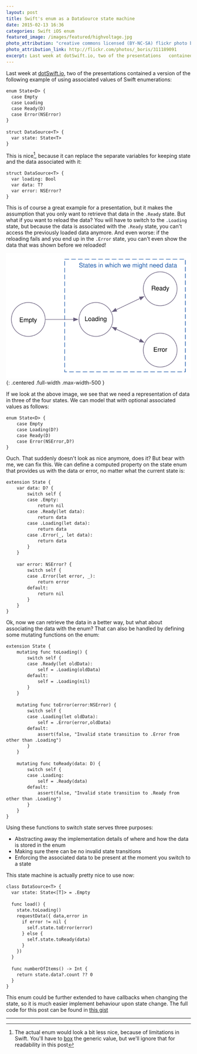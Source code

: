 ```yaml
---
layout: post
title: Swift's enum as a DataSource state machine
date: 2015-02-13 16:36
categories: Swift iOS enum
featured_image: /images/featured/highvoltage.jpg
photo_attribution: "creative commons licensed (BY-NC-SA) flickr photo by _boris"
photo_attribution_link: http://flickr.com/photos/_boris/311189091
excerpt: Last week at dotSwift.io, two of the presentations   contained a version of the following example of using associated values of Swift enumerations…
---
```

Last week at [dotSwift.io](http://www.dotswift.io), two of the presentations contained a version of the following example of using associated values of Swift enumerations:

```
enum State<D> {
  case Empty
  case Loading
  case Ready(D)
  case Error(NSError)
}

struct DataSource<T> {
  var state: State<T>
}
```

<!--more-->

This is nice[^1], because it can replace the separate variables for keeping state and the data associated with it:

```
struct DataSource<T> {
  var loading: Bool
  var data: T?
  var error: NSError?
}
```

This is of course a great example for a presentation, but it makes the assumption that you only want to retrieve that data in the `.Ready` state. But what if you want to reload the data? You will have to switch to the `.Loading` state, but because the data is associated with the `.Ready` state, you can't access the previously loaded data anymore. And even worse: if the reloading fails and you end up in the `.Error` state, you can't even show the data that was shown before we reloaded!

![State machine](/images/state_machine.svg){: .centered .full-width .max-width-500 }

If we look at the above image, we see that we need a representation of data in three of the four states. We can model that with optional associated values as follows:

```
enum State<D> {
    case Empty
    case Loading(D?)
    case Ready(D)
    case Error(NSError,D?)
}
```

Ouch. That suddenly doesn't look as nice anymore, does it? But bear with me, we can fix this. We can define a computed property on the state enum that provides us with the data or error, no matter what the current state is:

```
extension State {
    var data: D? {
        switch self {
        case .Empty:
            return nil
        case .Ready(let data):
            return data
        case .Loading(let data):
            return data
        case .Error(_, let data):
            return data
        }
    }

    var error: NSError? {
        switch self {
        case .Error(let error, _):
            return error
        default:
            return nil
        }
    }  
}
```

Ok, now we can retrieve the data in a better way, but what about associating the data with the enum? That can also be handled by defining some mutating functions on the enum:

```
extension State {
    mutating func toLoading() {
        switch self {
        case .Ready(let oldData):
            self = .Loading(oldData)
        default:
            self = .Loading(nil)
        }
    }

    mutating func toError(error:NSError) {
        switch self {
        case .Loading(let oldData):
            self = .Error(error,oldData)
        default:
            assert(false, "Invalid state transition to .Error from other than .Loading")
        }
    }

    mutating func toReady(data: D) {
        switch self {
        case .Loading:
            self = .Ready(data)
        default:
            assert(false, "Invalid state transition to .Ready from other than .Loading")
        }
    }
}
```

Using these functions to switch state serves three purposes:
- Abstracting away the implementation details of where and how the data is stored in the enum
- Making sure there can be no invalid state transitions
- Enforcing the associated data to be present at the moment you switch to a state

This state machine is actually pretty nice to use now:

```
class DataSource<T> {
  var state: State<[T]> = .Empty

  func load() {
    state.toLoading()
    requestData({ data,error in
      if error != nil {
        self.state.toError(error)
      } else {
        self.state.toReady(data)
      }
    })
  }

  func numberOfItems() -> Int {
    return state.data?.count ?? 0
  }
}

```

This enum could be further extended to have callbacks when changing the state, so it is much easier implement behaviour upon state change. The full code for this post can be found in [this gist](https://gist.github.com/nvh/1b09b32a335be28e47e8)

---
[^1]: The actual enum would look a bit less nice, because of limitations in Swift. You'll have to [box](https://github.com/robrix/Box) the generic value, but we'll ignore that for readability in this post
